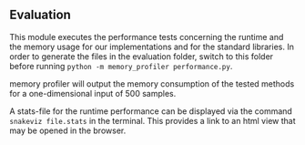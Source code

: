 ## Evaluation
This module executes the performance tests concerning the runtime and the memory usage for our implementations and for the standard libraries.
In order to generate the files in the evaluation folder, switch to this folder before running `python -m memory_profiler performance.py`.

memory profiler will output the memory consumption of the tested methods for a one-dimensional input of 500 samples. 

A stats-file for the runtime performance can be displayed via the command `snakeviz file.stats` in the terminal. This provides a link to an html view that may be opened in the browser.  